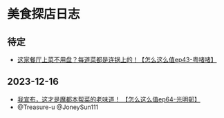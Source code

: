 # 美食探店日志

## 待定

* [这家餐厅上菜不用盘？每道菜都是连锅上的！【怎么这么值ep43-粤啫啫】](https://www.bilibili.com/video/BV1yW4y1U7Uk)


## 2023-12-16

* [我宣布，这才是魔都本帮菜的老味道！ 【怎么这么值ep64-光明邨】](https://www.bilibili.com/video/BV1mN411D7iV)
* @Treasure-u @JoneySun111
